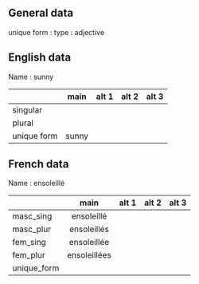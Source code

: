 ## General data

unique form :
type : adjective

## English data

Name : sunny

|             | main  | alt 1 | alt 2 | alt 3 |
| :---------- | :---: | :---: | :---: | ----- |
| singular    |       |       |       |       |
| plural      |       |       |       |       |
| unique form | sunny |       |       |       |

## French data

Name : ensoleillé

|             |     main     | alt 1 | alt 2 | alt 3 |
| :---------- | :----------: | :---: | :---: | :---: |
| masc_sing   |  ensoleillé  |       |       |       |
| masc_plur   | ensoleillés  |       |       |       |
| fem_sing    | ensoleillée  |       |       |       |
| fem_plur    | ensoleillées |       |       |       |
| unique_form |              |       |       |       |


